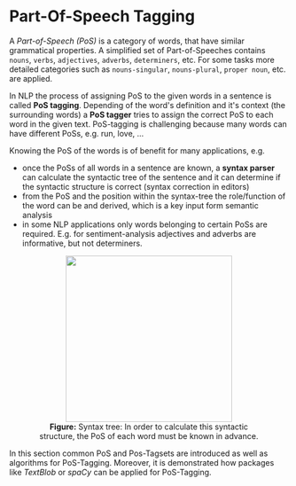 Part-Of-Speech Tagging
======================

A *Part-of-Speech (PoS)* is a category of words, that have similar grammatical properties. A simplified set of Part-of-Speeches contains `nouns`, `verbs`, `adjectives`, `adverbs`, `determiners`, etc. For some tasks more detailed categories such as `nouns-singular`, `nouns-plural`, `proper noun`, etc. are applied. 

In NLP the process of assigning PoS to the given words in a sentence is called **PoS tagging**. Depending of the word's definition and it's context (the surrounding words) a **PoS tagger** tries to assign the correct PoS to each word in the given text. PoS-tagging is challenging because many words can have different PoSs, e.g. run, love, ... 

Knowing the PoS of the words is of benefit for many applications, e.g.

* once the PoSs of all words in a sentence are known, a **syntax parser** can calculate the syntactic tree of the sentence and it can determine if the syntactic structure is correct (syntax correction in editors)
* from the PoS and the position within the syntax-tree the role/function of the word can be and derived, which is a key input form semantic analysis
* in some NLP applications only words belonging to certain PoSs are required. E.g. for sentiment-analysis adjectives and adverbs are informative, but not determiners.  

<figure align="center">
<img width="300" src="https://maucher.home.hdm-stuttgart.de/Pics/parseTreeMorningFlight.jpg">
<figcaption><b>Figure:</b> Syntax tree: In order to calculate this syntactic structure, the PoS of each word must be known in advance.</figcaption>
</figure>

In this section common PoS and Pos-Tagsets are introduced as well as algorithms for PoS-Tagging. Moreover, it is demonstrated how packages like *TextBlob* or *spaCy* can be applied for PoS-Tagging. 


